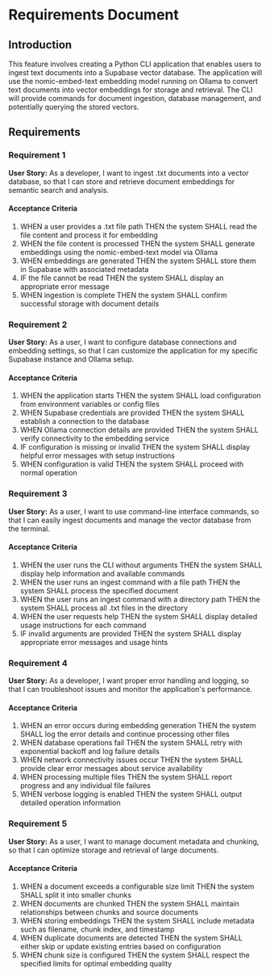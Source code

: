 # Requirements Document

## Introduction

This feature involves creating a Python CLI application that enables users to ingest text documents into a Supabase vector database. The application will use the nomic-embed-text embedding model running on Ollama to convert text documents into vector embeddings for storage and retrieval. The CLI will provide commands for document ingestion, database management, and potentially querying the stored vectors.

## Requirements

### Requirement 1

**User Story:** As a developer, I want to ingest .txt documents into a vector database, so that I can store and retrieve document embeddings for semantic search and analysis.

#### Acceptance Criteria

1. WHEN a user provides a .txt file path THEN the system SHALL read the file content and process it for embedding
2. WHEN the file content is processed THEN the system SHALL generate embeddings using the nomic-embed-text model via Ollama
3. WHEN embeddings are generated THEN the system SHALL store them in Supabase with associated metadata
4. IF the file cannot be read THEN the system SHALL display an appropriate error message
5. WHEN ingestion is complete THEN the system SHALL confirm successful storage with document details

### Requirement 2

**User Story:** As a user, I want to configure database connections and embedding settings, so that I can customize the application for my specific Supabase instance and Ollama setup.

#### Acceptance Criteria

1. WHEN the application starts THEN the system SHALL load configuration from environment variables or config files
2. WHEN Supabase credentials are provided THEN the system SHALL establish a connection to the database
3. WHEN Ollama connection details are provided THEN the system SHALL verify connectivity to the embedding service
4. IF configuration is missing or invalid THEN the system SHALL display helpful error messages with setup instructions
5. WHEN configuration is valid THEN the system SHALL proceed with normal operation

### Requirement 3

**User Story:** As a user, I want to use command-line interface commands, so that I can easily ingest documents and manage the vector database from the terminal.

#### Acceptance Criteria

1. WHEN the user runs the CLI without arguments THEN the system SHALL display help information and available commands
2. WHEN the user runs an ingest command with a file path THEN the system SHALL process the specified document
3. WHEN the user runs an ingest command with a directory path THEN the system SHALL process all .txt files in the directory
4. WHEN the user requests help THEN the system SHALL display detailed usage instructions for each command
5. IF invalid arguments are provided THEN the system SHALL display appropriate error messages and usage hints

### Requirement 4

**User Story:** As a developer, I want proper error handling and logging, so that I can troubleshoot issues and monitor the application's performance.

#### Acceptance Criteria

1. WHEN an error occurs during embedding generation THEN the system SHALL log the error details and continue processing other files
2. WHEN database operations fail THEN the system SHALL retry with exponential backoff and log failure details
3. WHEN network connectivity issues occur THEN the system SHALL provide clear error messages about service availability
4. WHEN processing multiple files THEN the system SHALL report progress and any individual file failures
5. WHEN verbose logging is enabled THEN the system SHALL output detailed operation information

### Requirement 5

**User Story:** As a user, I want to manage document metadata and chunking, so that I can optimize storage and retrieval of large documents.

#### Acceptance Criteria

1. WHEN a document exceeds a configurable size limit THEN the system SHALL split it into smaller chunks
2. WHEN documents are chunked THEN the system SHALL maintain relationships between chunks and source documents
3. WHEN storing embeddings THEN the system SHALL include metadata such as filename, chunk index, and timestamp
4. WHEN duplicate documents are detected THEN the system SHALL either skip or update existing entries based on configuration
5. WHEN chunk size is configured THEN the system SHALL respect the specified limits for optimal embedding quality
